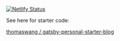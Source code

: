 [![Netlify Status](https://api.netlify.com/api/v1/badges/0643e551-0fef-4f57-9d3c-29d576f3e06c/deploy-status)](https://app.netlify.com/sites/stupefied-fermi-25b201/deploys)


See here for starter code:

[ thomaswang / gatsby-personal-starter-blog ](https://github.com/thomaswang/gatsby-personal-starter-blog)
